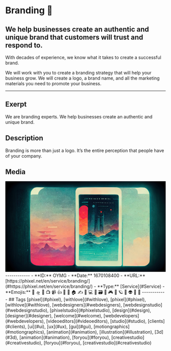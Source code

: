 # Branding 💙
## We help businesses create an authentic and unique brand that customers will trust and respond to.

With decades of experience, we know what it takes to create a successful brand.

We will work with you to create a branding strategy that will help your business grow. We will create a logo, a brand name, and all the marketing materials you need to promote your business.

------------
## Exerpt
We are branding experts. We help businesses create an authentic and unique brand.
## Description
Branding is more than just a logo. It’s the entire perception that people have of your company.
## Media
<img src="media/services-branding.jpg">
------------
- **ID:** OYMG
- **Date:** 1670108400
- **URL:** [https://phixel.net/en/service/branding/](#https://phixel.net/en/service/branding/)
- **Type:** [Service](#Service)
- **Emojis:** 🎨 🛸 📼 📺 📹 👍 🔗 📝 🏠 ✍️ 👨 💻 👑 🗃 👾 🎮 📲 🪐 🌟 👽 🚀 🌌
------------
## Tags
[phixel](#phixel), [withlove](#withlove), [phixel](#phixel), [withlove](#withlove), [webdesigners](#webdesigners), [webdesignstudio](#webdesignstudio), [phixelstudio](#phixelstudio), [design](#design), [designer](#designer), [welcome](#welcome), [webdevelopers](#webdevelopers), [videoeditors](#videoeditors), [studio](#studio), [clients](#clients), [ui](#ui), [ux](#ux), [gui](#gui), [motiongraphics](#motiongraphics), [animation](#animation), [illustration](#illustration), [3d](#3d), [animation](#animation), [foryou](#foryou), [creativestudio](#creativestudio), [foryou](#foryou), [creativestudio](#creativestudio)